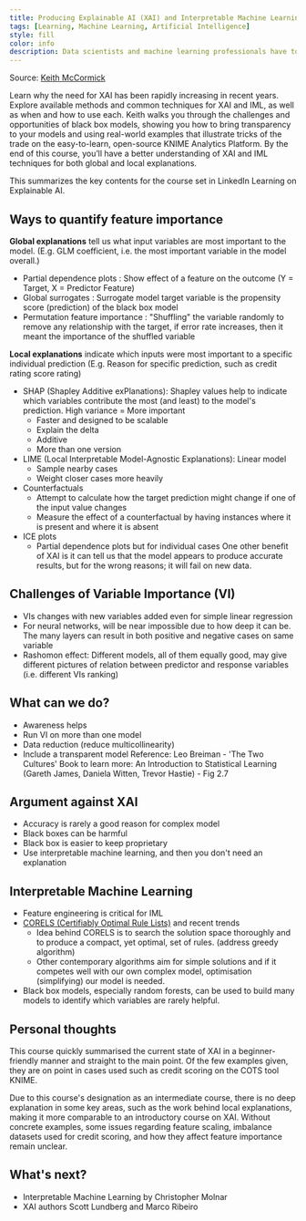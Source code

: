```yaml
---
title: Producing Explainable AI (XAI) and Interpretable Machine Learning Solutions
tags: [Learning, Machine Learning, Artificial Intelligence]
style: fill
color: info
description: Data scientists and machine learning professionals have to stay apace with the latest techniques and approaches in the field. In this course, instructor Keith McCormick shows us how to produce explainable AI (XAI) and interpretable machine learning (IML) solutions.
---
```


Source: [Keith McCormick](https://www.linkedin.com/learning/machine-learning-and-ai-foundations-producing-explainable-ai-xai-and-interpretable-machine-learning-solutions)

Learn why the need for XAI has been rapidly increasing in recent years. Explore available methods and common techniques for XAI and IML, as well as when and how to use each. Keith walks you through the challenges and opportunities of black box models, showing you how to bring transparency to your models and using real-world examples that illustrate tricks of the trade on the easy-to-learn, open-source KNIME Analytics Platform. By the end of this course, you’ll have a better understanding of XAI and IML techniques for both global and local explanations.

This summarizes the key contents for the course set in LinkedIn Learning on Explainable AI.

## Ways to quantify feature importance
**Global explanations** tell us what input variables are most important to the model. (E.g. GLM coefficient, i.e. the most important variable in the model overall.)
- Partial dependence plots : Show effect of a feature on the outcome (Y = Target, X = Predictor Feature)
- Global surrogates : Surrogate model target variable is the propensity score (prediction) of the black box model
- Permutation feature importance : "Shuffling" the variable randomly to remove any relationship with the target, if error rate increases, then it meant the importance of the shuffled variable

**Local explanations** indicate which inputs were most important to a specific individual prediction (E.g. Reason for specific prediction, such as credit rating score rating)
- SHAP (Shapley Additive exPlanations): Shapley values help to indicate which variables contribute the most (and least) to the model's prediction. High variance = More important
    - Faster and designed to be scalable 
    - Explain the delta
    - Additive
    - More than one version
- LIME (Local Interpretable Model-Agnostic Explanations): Linear model
    - Sample nearby cases
    - Weight closer cases more heavily
- Counterfactuals
    - Attempt to calculate how the target prediction might change if one of the input value changes
    - Measure the effect of a counterfactual by having instances where it is present and where it is absent
- ICE plots
    - Partial dependence plots but for individual cases
One other benefit of XAI is it can tell us that the model appears to produce accurate results, but for the wrong reasons; it will fail on new data.

## Challenges of Variable Importance (VI)
- VIs changes with new variables added even for simple linear regression
- For neural networks, will be near impossible due to how deep it can be. The many layers can result in both positive and negative cases on same variable
- Rashomon effect: Different models, all of them equally good, may give different pictures of relation between predictor and response variables (i.e. different VIs ranking)


## What can we do?
- Awareness helps
- Run VI on more than one model
- Data reduction (reduce multicollinearity)
- Include a transparent model
Reference: Leo Breiman - 'The Two Cultures'
Book to learn more: An Introduction to Statistical Learning (Gareth James, Daniela Witten, Trevor Hastie) - Fig 2.7

## Argument against XAI
- Accuracy is rarely a good reason for complex model
- Black boxes can be harmful
- Black box is easier to keep proprietary
- Use interpretable machine learning, and then you don't need an explanation

## Interpretable Machine Learning
- Feature engineering is critical for IML
- [CORELS (Certifiably Optimal Rule Lists)](https://corels.eecs.harvard.edu/) and recent trends
    - Idea behind CORELS is to search the solution space thoroughly and to produce a compact, yet optimal, set of rules. (address greedy algorithm)
    - Other contemporary algorithms aim for simple solutions and if it competes well with our own complex model, optimisation (simplifying) our model is needed.
- Black box models, especially random forests, can be used to build many models to identify which variables are rarely helpful.
## Personal thoughts
This course quickly summarised the current state of XAI in a beginner-friendly manner and straight to the main point. Of the few examples given, they are on point in cases used such as credit scoring on the COTS tool KNIME.

Due to this course's designation as an intermediate course, there is no deep explanation in some key areas, such as the work behind local explanations, making it more comparable to an introductory course on XAI. Without concrete examples, some issues regarding feature scaling, imbalance datasets used for credit scoring, and how they affect feature importance remain unclear.

## What's next?
- Interpretable Machine Learning by Christopher Molnar
- XAI authors Scott Lundberg and Marco Ribeiro